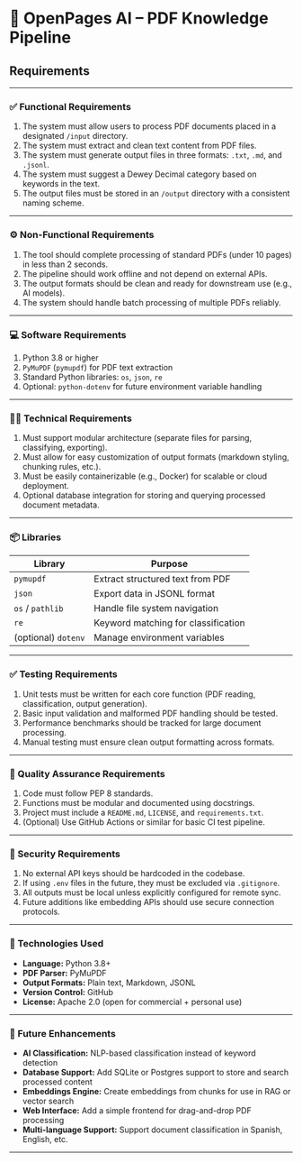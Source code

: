# 📘 OpenPages AI – PDF Knowledge Pipeline

## Requirements

---

### ✅ Functional Requirements

1. The system must allow users to process PDF documents placed in a designated `/input` directory.
2. The system must extract and clean text content from PDF files.
3. The system must generate output files in three formats: `.txt`, `.md`, and `.jsonl`.
4. The system must suggest a Dewey Decimal category based on keywords in the text.
5. The output files must be stored in an `/output` directory with a consistent naming scheme.

---

### ⚙️ Non-Functional Requirements

1. The tool should complete processing of standard PDFs (under 10 pages) in less than 2 seconds.
2. The pipeline should work offline and not depend on external APIs.
3. The output formats should be clean and ready for downstream use (e.g., AI models).
4. The system should handle batch processing of multiple PDFs reliably.

---

### 💻 Software Requirements

1. Python 3.8 or higher
2. `PyMuPDF` (`pymupdf`) for PDF text extraction
3. Standard Python libraries: `os`, `json`, `re`
4. Optional: `python-dotenv` for future environment variable handling

---

### 🧑‍💻 Technical Requirements

1. Must support modular architecture (separate files for parsing, classifying, exporting).
2. Must allow for easy customization of output formats (markdown styling, chunking rules, etc.).
3. Must be easily containerizable (e.g., Docker) for scalable or cloud deployment.
4. Optional database integration for storing and querying processed document metadata.

---

### 📦 Libraries

| Library | Purpose |
| --- | --- |
| `pymupdf` | Extract structured text from PDF |
| `json` | Export data in JSONL format |
| `os` / `pathlib` | Handle file system navigation |
| `re` | Keyword matching for classification |
| (optional) `dotenv` | Manage environment variables |

---

### ✅ Testing Requirements

1. Unit tests must be written for each core function (PDF reading, classification, output generation).
2. Basic input validation and malformed PDF handling should be tested.
3. Performance benchmarks should be tracked for large document processing.
4. Manual testing must ensure clean output formatting across formats.

---

### 🧪 Quality Assurance Requirements

1. Code must follow PEP 8 standards.
2. Functions must be modular and documented using docstrings.
3. Project must include a `README.md`, `LICENSE`, and `requirements.txt`.
4. (Optional) Use GitHub Actions or similar for basic CI test pipeline.

---

### 🔐 Security Requirements

1. No external API keys should be hardcoded in the codebase.
2. If using `.env` files in the future, they must be excluded via `.gitignore`.
3. All outputs must be local unless explicitly configured for remote sync.
4. Future additions like embedding APIs should use secure connection protocols.

---

### 🚀 Technologies Used

- **Language:** Python 3.8+
- **PDF Parser:** PyMuPDF
- **Output Formats:** Plain text, Markdown, JSONL
- **Version Control:** GitHub
- **License:** Apache 2.0 (open for commercial + personal use)

---

### 🔮 Future Enhancements

- **AI Classification:** NLP-based classification instead of keyword detection
- **Database Support:** Add SQLite or Postgres support to store and search processed content
- **Embeddings Engine:** Create embeddings from chunks for use in RAG or vector search
- **Web Interface:** Add a simple frontend for drag-and-drop PDF processing
- **Multi-language Support:** Support document classification in Spanish, English, etc.

---
